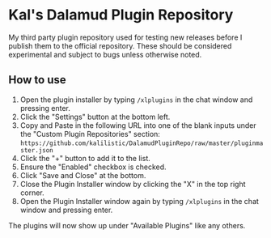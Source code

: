 # Kal's Dalamud Plugin Repository
My third party plugin repository used for testing new releases before I publish them to the official repository. These should be considered experimental and subject to bugs unless otherwise noted.

## How to use
1. Open the plugin installer by typing `/xlplugins` in the chat window and pressing enter.
2. Click the "Settings" button at the bottom left.
3. Copy and Paste in the following URL into one of the blank inputs under the "Custom Plugin Repositories" section: `https://github.com/kalilistic/DalamudPluginRepo/raw/master/pluginmaster.json`
4. Click the "+" button to add it to the list.
5. Ensure the "Enabled" checkbox is checked.
6. Click "Save and Close" at the bottom.
7. Close the Plugin Installer window by clicking the "X" in the top right corner.
8. Open the Plugin Installer window again by typing `/xlplugins` in the chat window and pressing enter.

The plugins will now show up under "Available Plugins" like any others.